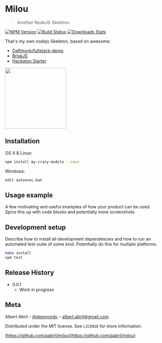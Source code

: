 # Milou
> Another NodeJS Skeleton.

[![NPM Version][npm-image]][npm-url]
[![Build Status][travis-image]][travis-url]
[![Downloads Stats][npm-downloads]][npm-url]

That's my own nodejs Skeleton, based on awesome:
- [Daftmonk/fullstack-demo](https://github.com/DaftMonk/fullstack-demo) 
- [BriskJS](https://github.com/niallobrien/briskjs) 
- [Hackaton Starter](https://github.com/sahat/hackathon-starter)

<img src="http://picaros83.free.fr/tintin/photos/milou-courrone.jpg" width="200px">


## Installation

OS X & Linux:

```sh
npm install my-crazy-module --save
```

Windows:

```sh
edit autoexec.bat
```

## Usage example

A few motivating and useful examples of how your product can be used. Spice this up with code blocks and potentially more screenshots.

## Development setup

Describe how to install all development dependencies and how to run an automated test-suite of some kind. Potentially do this for multiple platforms.

```sh
make install
npm test
```

## Release History

* 0.0.1
    * Work in progress

## Meta

Albert Abril – [@desmondo](https://twitter.com/desmondo) – albert.abril@gmail.com

Distributed under the MIT license. See ``LICENSE`` for more information.

[https://github.com/aabril/milou](https://github.com/aabril/milou)

[npm-image]: https://img.shields.io/npm/v/datadog-metrics.svg?style=flat-square
[npm-url]: https://npmjs.org/package/datadog-metrics
[npm-downloads]: https://img.shields.io/npm/dm/datadog-metrics.svg?style=flat-square
[travis-image]: https://img.shields.io/travis/dbader/node-datadog-metrics/master.svg?style=flat-square
[travis-url]: https://travis-ci.org/dbader/node-datadog-metrics